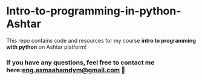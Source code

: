 # Intro-to-programming-in-python-Ashtar

This repo contains code and resources for my course **intro to programming with python** on Ashtar platform!

### If you have any questions, feel free to contact me here:eng.asmaahamdym@gmail.com 👋
